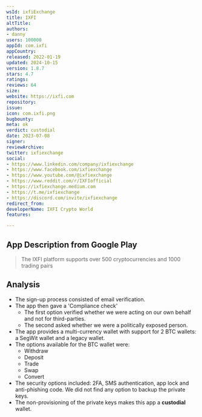 ```yaml
---
wsId: ixfiExchange
title: IXFI
altTitle: 
authors:
- danny
users: 100000
appId: com.ixfi
appCountry: 
released: 2022-01-19
updated: 2024-10-15
version: 1.8.7
stars: 4.7
ratings: 
reviews: 64
size: 
website: https://ixfi.com
repository: 
issue: 
icon: com.ixfi.png
bugbounty: 
meta: ok
verdict: custodial
date: 2023-07-08
signer: 
reviewArchive: 
twitter: ixfiexchange
social:
- https://www.linkedin.com/company/ixfiexchange
- https://www.facebook.com/ixfiexchange
- https://www.youtube.com/@ixfiexchange
- https://www.reddit.com/r/IXFIofficial
- https://ixfiexchange.medium.com
- https://t.me/ixfiexchange
- https://discord.com/invite/ixfiexchange
redirect_from: 
developerName: IXFI Crypto World
features: 

---
```


## App Description from Google Play

> The IXFI platform supports over 500 cryptocurrencies and 1000 trading pairs

## Analysis

- The sign-up process consisted of email verification.
- The app then gave a 'Compliance check'
  - The first option verified whether we were acting on our own behalf and not for third-parties.
  - The second asked whether we were a politically exposed person.
- The app provides a multi-currency wallet with support for 2 BTC wallets: a SegWit wallet and a legacy wallet.
- The options available for the BTC wallet were:
  - Withdraw
  - Deposit
  - Trade
  - Swap
  - Convert
- The security options included: 2FA, SMS authentication, app lock and anti-phishing code. We did not find any option to backup the private keys. 
- The non-provisioning of the private keys makes this app a **custodial** wallet.
